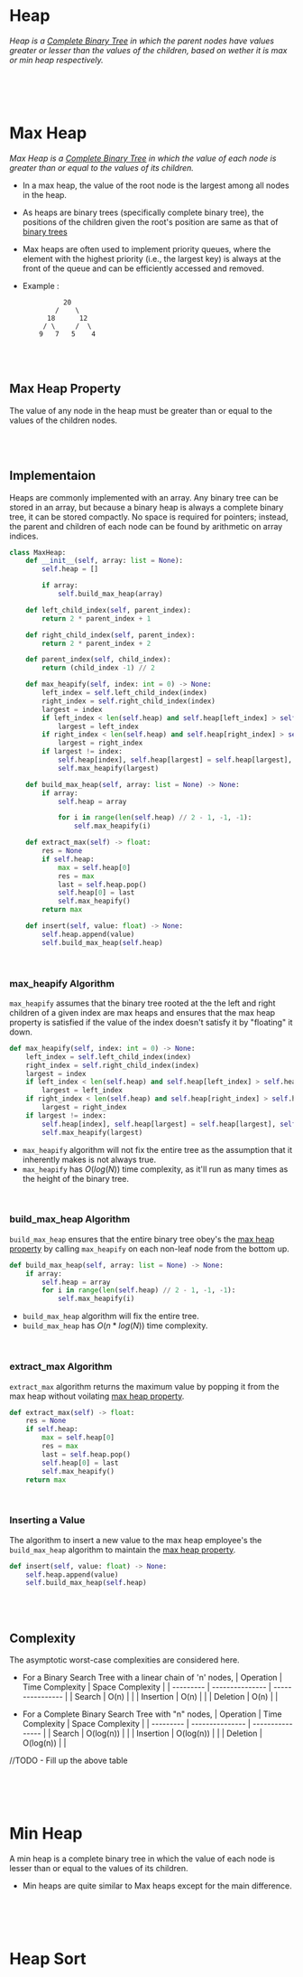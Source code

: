 # Heap

_Heap is a [Complete Binary Tree](./trees/binary-tree.md#complete-binary-tree) in which the parent nodes have values greater or lesser than the values of the children, based on wether it is max or min heap respectively._

<br/>
<br/>
<br/>

# Max Heap

_Max Heap is a [Complete Binary Tree](./trees/binary-tree.md#complete-binary-tree) in which the value of each node is greater than or equal to the values of its children._

- In a max heap, the value of the root node is the largest among all nodes in the heap.
- As heaps are binary trees (specifically complete binary tree), the positions of the children given the root's position are same as that of [binary trees](02-binary-tree.md#indices-when-represented-as-an-array)
- Max heaps are often used to implement priority queues, where the element with the highest priority (i.e., the largest key) is always at the front of the queue and can be efficiently accessed and removed.

- Example :

  ```
            20
          /    \
        18      12
       / \     /  \
      9   7   5    4

  ```

<br>
<br>

## Max Heap Property

The value of any node in the heap must be greater than or equal to the values of the children nodes.

<br/>
<br/>

## Implementaion

Heaps are commonly implemented with an array. Any binary tree can be stored in an array, but because a binary heap is always a complete binary tree, it can be stored compactly. No space is required for pointers; instead, the parent and children of each node can be found by arithmetic on array indices.

```python
class MaxHeap:
    def __init__(self, array: list = None):
        self.heap = []

        if array:
            self.build_max_heap(array)

    def left_child_index(self, parent_index):
        return 2 * parent_index + 1

    def right_child_index(self, parent_index):
        return 2 * parent_index + 2

    def parent_index(self, child_index):
        return (child_index -1) // 2

    def max_heapify(self, index: int = 0) -> None:
        left_index = self.left_child_index(index)
        right_index = self.right_child_index(index)
        largest = index
        if left_index < len(self.heap) and self.heap[left_index] > self.heap[index]:
            largest = left_index
        if right_index < len(self.heap) and self.heap[right_index] > self.heap[largest]:
            largest = right_index
        if largest != index:
            self.heap[index], self.heap[largest] = self.heap[largest], self.heap[index]
            self.max_heapify(largest)

    def build_max_heap(self, array: list = None) -> None:
        if array:
            self.heap = array

            for i in range(len(self.heap) // 2 - 1, -1, -1):
                self.max_heapify(i)

    def extract_max(self) -> float:
        res = None
        if self.heap:
            max = self.heap[0]
            res = max
            last = self.heap.pop()
            self.heap[0] = last
            self.max_heapify()
        return max

    def insert(self, value: float) -> None:
        self.heap.append(value)
        self.build_max_heap(self.heap)
```

<br/>

### max_heapify Algorithm

`max_heapify` assumes that the binary tree rooted at the the left and right children of a given index are max heaps and ensures that the max heap property is satisfied if the value of the index doesn't satisfy it by "floating" it down.

```py
def max_heapify(self, index: int = 0) -> None:
    left_index = self.left_child_index(index)
    right_index = self.right_child_index(index)
    largest = index
    if left_index < len(self.heap) and self.heap[left_index] > self.heap[index]:
        largest = left_index
    if right_index < len(self.heap) and self.heap[right_index] > self.heap[largest]:
        largest = right_index
    if largest != index:
        self.heap[index], self.heap[largest] = self.heap[largest], self.heap[index]
        self.max_heapify(largest)
```

- `max_heapify` algorithm will not fix the entire tree as the assumption that it inherently makes is not always true.
- `max_heapify` has $O(log(N))$ time complexity, as it'll run as many times as the height of the binary tree.

<br/>

### build_max_heap Algorithm

`build_max_heap` ensures that the entire binary tree obey's the [max heap property](#max-heap-property) by calling `max_heapify` on each non-leaf node from the bottom up.

```py
def build_max_heap(self, array: list = None) -> None:
    if array:
        self.heap = array
        for i in range(len(self.heap) // 2 - 1, -1, -1):
            self.max_heapify(i)
```

- `build_max_heap` algorithm will fix the entire tree.
- `build_max_heap` has $O(n*log(N))$ time complexity.

<br/>

### extract_max Algorithm

`extract_max` algorithm returns the maximum value by popping it from the max heap without voilating [max heap property](#max-heap-property).

```python
def extract_max(self) -> float:
    res = None
    if self.heap:
        max = self.heap[0]
        res = max
        last = self.heap.pop()
        self.heap[0] = last
        self.max_heapify()
    return max
```

<br>

### Inserting a Value

The algorithm to insert a new value to the max heap employee's the `build_max_heap` algorithm to maintain the [max heap property](#max-heap-property).

```python
def insert(self, value: float) -> None:
    self.heap.append(value)
    self.build_max_heap(self.heap)
```

<br/>
<br/>

## Complexity

The asymptotic worst-case complexities are considered here.

- For a Binary Search Tree with a linear chain of 'n' nodes,
  | Operation | Time Complexity | Space Complexity |
  | --------- | --------------- | ---------------- |
  | Search | O(n) | |
  | Insertion | O(n) | |
  | Deletion | O(n) | |

- For a Complete Binary Search Tree with "n" nodes,
  | Operation | Time Complexity | Space Complexity |
  | --------- | --------------- | ---------------- |
  | Search | O(log(n)) | |
  | Insertion | O(log(n)) | |
  | Deletion | O(log(n)) | |

//TODO - Fill up the above table

<br>
<br>
<br>

# Min Heap

A min heap is a complete binary tree in which the value of each node is lesser than or equal to the values of its children.

- Min heaps are quite similar to Max heaps except for the main difference.

<br>
<br>
<br>

# Heap Sort

<br>
<br>
<br>
